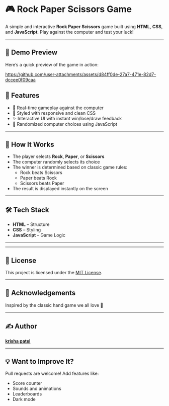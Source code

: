 # 🎮 Rock Paper Scissors Game

A simple and interactive **Rock Paper Scissors** game built using **HTML**, **CSS**, and **JavaScript**. Play against the computer and test your luck!

---

## 🎥 Demo Preview

Here’s a quick preview of the game in action:

https://github.com/user-attachments/assets/d84ff0de-27a7-471e-82d7-dccee0f09caa

## 🚀 Features

- 🔁 Real-time gameplay against the computer
- 🎨 Styled with responsive and clean CSS
- ✨ Interactive UI with instant win/lose/draw feedback
- 🧠 Randomized computer choices using JavaScript

---

## 🧠 How It Works

- The player selects **Rock**, **Paper**, or **Scissors**
- The computer randomly selects its choice
- The winner is determined based on classic game rules:
  - Rock beats Scissors
  - Paper beats Rock
  - Scissors beats Paper
- The result is displayed instantly on the screen

---

## 🛠️ Tech Stack

- **HTML** – Structure
- **CSS** – Styling
- **JavaScript** – Game Logic

---

---

## 📄 License

This project is licensed under the [MIT License](LICENSE).

---

## 🙌 Acknowledgements

Inspired by the classic hand game we all love 🎉

---

## ✍️ Author

**[krisha patel](https://github.com/pkrisha)**  


---

## 💡 Want to Improve It?

Pull requests are welcome! Add features like:
- Score counter
- Sounds and animations
- Leaderboards
- Dark mode
